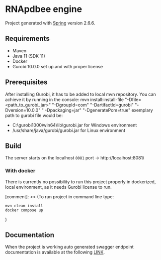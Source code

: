 # RNApdbee engine

Project generated with [Spring](https://start.spring.io/) version 2.6.6.

## Requirements

- Maven
- Java 11 (SDK 11)
- Docker
- Gurobi 10.0.0 set up and with proper license

## Prerequisites

After installing Gurobi, it has to be added to local mvn repository. You can achieve it by running in the console:
mvn install:install-file "-Dfile=<path_to_gurobi_jar>" "-DgroupId=com" "-DartifactId=gurobi" "-Dversion=10.0.0" "
-Dpackaging=jar" "-DgeneratePom=true"
exemplary path to gurobi file would be:

- C:\gurobi1000\win64\lib\gurobi.jar for Windows environment
- /usr/share/java/gurobi/gurobi.jar for Linux environment

## Build

The server starts on the localhost `8081` port -> http://localhost:8081/

### With docker

There is currently no possibility to run this project properly in dockerized, local environment, as it needs Gurobi
license to run.

[comment]: <> (To run project in command line type:
```
mvn clean install
docker compose up
```
)

## Documentation

When the project is working auto generated swagger endpoint documentation is available at the
following [LINK](http://localhost:8081/swagger-ui.html).
